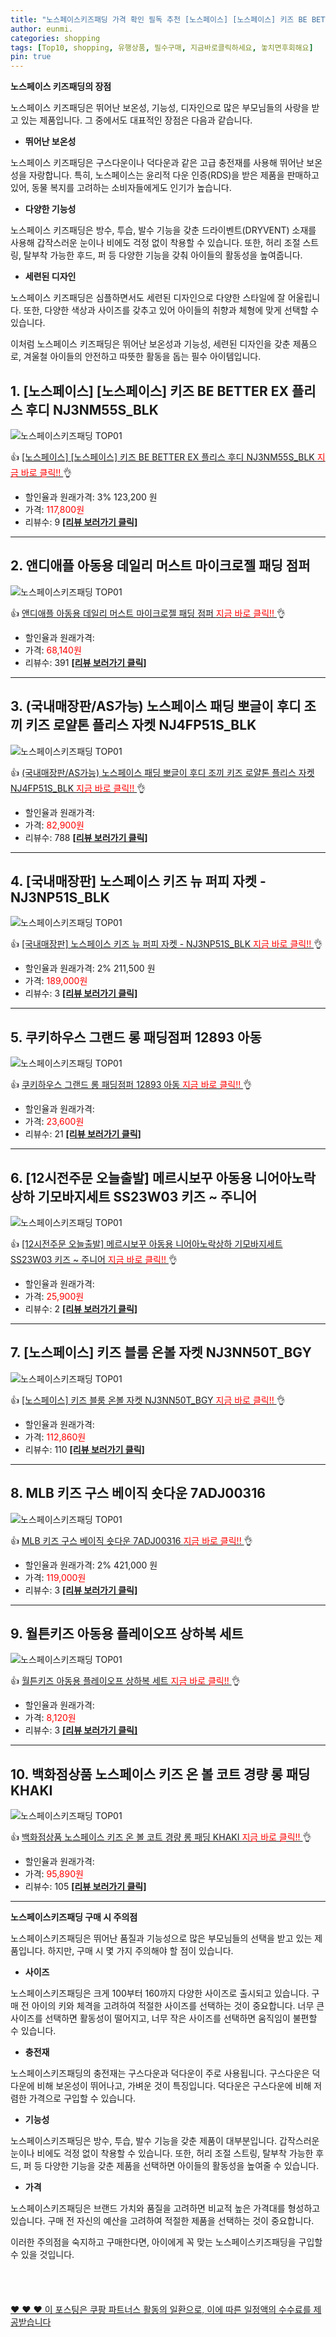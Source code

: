```yaml
---
title: "노스페이스키즈패딩 가격 확인 필독 추천 [노스페이스] [노스페이스] 키즈 BE BETTER EX 플리스 후디 NJ3NM55S_BLK 비교 장점 구매가이드"
author: eunmi.
categories: shopping
tags: [Top10, shopping, 유행상품, 필수구매, 지금바로클릭하세요, 놓치면후회해요]
pin: true
---
```

**노스페이스 키즈패딩의 장점**

노스페이스 키즈패딩은 뛰어난 보온성, 기능성, 디자인으로 많은 부모님들의 사랑을 받고 있는 제품입니다. 그 중에서도 대표적인 장점은 다음과 같습니다.

* **뛰어난 보온성**

노스페이스 키즈패딩은 구스다운이나 덕다운과 같은 고급 충전재를 사용해 뛰어난 보온성을 자랑합니다. 특히, 노스페이스는 윤리적 다운 인증(RDS)을 받은 제품을 판매하고 있어, 동물 복지를 고려하는 소비자들에게도 인기가 높습니다.

* **다양한 기능성**

노스페이스 키즈패딩은 방수, 투습, 발수 기능을 갖춘 드라이벤트(DRYVENT) 소재를 사용해 갑작스러운 눈이나 비에도 걱정 없이 착용할 수 있습니다. 또한, 허리 조절 스트링, 탈부착 가능한 후드, 퍼 등 다양한 기능을 갖춰 아이들의 활동성을 높여줍니다.

* **세련된 디자인**

노스페이스 키즈패딩은 심플하면서도 세련된 디자인으로 다양한 스타일에 잘 어울립니다. 또한, 다양한 색상과 사이즈를 갖추고 있어 아이들의 취향과 체형에 맞게 선택할 수 있습니다.

이처럼 노스페이스 키즈패딩은 뛰어난 보온성과 기능성, 세련된 디자인을 갖춘 제품으로, 겨울철 아이들의 안전하고 따뜻한 활동을 돕는 필수 아이템입니다.

   

## 1. [노스페이스] [노스페이스] 키즈 BE BETTER EX 플리스 후디 NJ3NM55S_BLK

![노스페이스키즈패딩 TOP01](https://thumbnail7.coupangcdn.com/thumbnails/remote/230x230ex/image/vendor_inventory/1e26/77ad5543e6f34b8885f790e305605e432a604ac2909e507c01dca0dc433d.jpg)


👍 [[노스페이스] [노스페이스] 키즈 BE BETTER EX 플리스 후디 NJ3NM55S_BLK <font color=red> 지금 바로 클릭!! </font> ](https://link.coupang.com/re/AFFSDP?lptag=AF3617701&subid=GithubCoopas&pageKey=6079410733&traceid=V0-153&itemId=11261873529&vendorItemId=78538840136) 👌 


- 할인율과 원래가격: 3%  123,200   원
- 가격: <span style='color:red'>117,800원</span>
- 리뷰수: 9  [**[리뷰 보러가기 클릭]**](https://link.coupang.com/re/AFFSDP?lptag=AF3617701&subid=GithubCoopas&pageKey=6079410733&traceid=V0-153&itemId=11261873529&vendorItemId=78538840136)

---


   

## 2. 앤디애플 아동용 데일리 머스트 마이크로젤 패딩 점퍼

![노스페이스키즈패딩 TOP01](https://thumbnail7.coupangcdn.com/thumbnails/remote/230x230ex/image/vendor_inventory/5da5/4ecc54378070644b3d72a765969f6d3bb8addea30b73e7b1f1f9ebb958af.jpg)


👍 [앤디애플 아동용 데일리 머스트 마이크로젤 패딩 점퍼 <font color=red> 지금 바로 클릭!! </font> ](https://link.coupang.com/re/AFFSDP?lptag=AF3617701&subid=GithubCoopas&pageKey=6941898459&traceid=V0-153&itemId=16836921923&vendorItemId=87553019863) 👌 


- 할인율과 원래가격: 
- 가격: <span style='color:red'>68,140원</span>
- 리뷰수: 391  [**[리뷰 보러가기 클릭]**](https://link.coupang.com/re/AFFSDP?lptag=AF3617701&subid=GithubCoopas&pageKey=6941898459&traceid=V0-153&itemId=16836921923&vendorItemId=87553019863)

---


   

## 3. (국내매장판/AS가능) 노스페이스 패딩 뽀글이 후디 조끼 키즈 로얄톤 플리스 자켓 NJ4FP51S_BLK

![노스페이스키즈패딩 TOP01](https://thumbnail10.coupangcdn.com/thumbnails/remote/230x230ex/image/vendor_inventory/8ea3/f7c4fda0b75e0c1bfa1c81936d3d2472d86dcefbbb82746189e3a335d8fc.jpg)


👍 [(국내매장판/AS가능) 노스페이스 패딩 뽀글이 후디 조끼 키즈 로얄톤 플리스 자켓 NJ4FP51S_BLK <font color=red> 지금 바로 클릭!! </font> ](https://link.coupang.com/re/AFFSDP?lptag=AF3617701&subid=GithubCoopas&pageKey=7597815918&traceid=V0-153&itemId=20091342204&vendorItemId=87582968531) 👌 


- 할인율과 원래가격: 
- 가격: <span style='color:red'>82,900원</span>
- 리뷰수: 788  [**[리뷰 보러가기 클릭]**](https://link.coupang.com/re/AFFSDP?lptag=AF3617701&subid=GithubCoopas&pageKey=7597815918&traceid=V0-153&itemId=20091342204&vendorItemId=87582968531)

---


   

## 4. [국내매장판] 노스페이스 키즈 뉴 퍼피 자켓 - NJ3NP51S_BLK

![노스페이스키즈패딩 TOP01](https://thumbnail7.coupangcdn.com/thumbnails/remote/230x230ex/image/vendor_inventory/3ee5/b2958eafd60593455926dbbef29903b7fc2331b8b90c736e67335cefe204.jpg)


👍 [[국내매장판] 노스페이스 키즈 뉴 퍼피 자켓 - NJ3NP51S_BLK <font color=red> 지금 바로 클릭!! </font> ](https://link.coupang.com/re/AFFSDP?lptag=AF3617701&subid=GithubCoopas&pageKey=7417215437&traceid=V0-153&itemId=19232681077&vendorItemId=87195822055) 👌 


- 할인율과 원래가격: 2%  211,500   원
- 가격: <span style='color:red'>189,000원</span>
- 리뷰수: 3  [**[리뷰 보러가기 클릭]**](https://link.coupang.com/re/AFFSDP?lptag=AF3617701&subid=GithubCoopas&pageKey=7417215437&traceid=V0-153&itemId=19232681077&vendorItemId=87195822055)

---


   

## 5. 쿠키하우스 그랜드 롱 패딩점퍼 12893 아동

![노스페이스키즈패딩 TOP01](https://thumbnail7.coupangcdn.com/thumbnails/remote/230x230ex/image/vendor_inventory/9fe8/ba96ab07f558a13fb8336354b0a848e10e122e091c078f75f51a0aa06df0.jpg)


👍 [쿠키하우스 그랜드 롱 패딩점퍼 12893 아동 <font color=red> 지금 바로 클릭!! </font> ](https://link.coupang.com/re/AFFSDP?lptag=AF3617701&subid=GithubCoopas&pageKey=6880192492&traceid=V0-153&itemId=16485268126&vendorItemId=83857857468) 👌 


- 할인율과 원래가격: 
- 가격: <span style='color:red'>23,600원</span>
- 리뷰수: 21  [**[리뷰 보러가기 클릭]**](https://link.coupang.com/re/AFFSDP?lptag=AF3617701&subid=GithubCoopas&pageKey=6880192492&traceid=V0-153&itemId=16485268126&vendorItemId=83857857468)

---


   

## 6. [12시전주문 오늘출발] 메르시보꾸 아동용 니어아노락상하 기모바지세트 SS23W03 키즈 ~ 주니어

![노스페이스키즈패딩 TOP01](https://thumbnail8.coupangcdn.com/thumbnails/remote/230x230ex/image/vendor_inventory/8850/347a7e6c59729965bbae0f03ae0335b1d2d0f275a6692de648b21b954ad0.jpg)


👍 [[12시전주문 오늘출발] 메르시보꾸 아동용 니어아노락상하 기모바지세트 SS23W03 키즈 ~ 주니어 <font color=red> 지금 바로 클릭!! </font> ](https://link.coupang.com/re/AFFSDP?lptag=AF3617701&subid=GithubCoopas&pageKey=7718864613&traceid=V0-153&itemId=20710105456&vendorItemId=87781173027) 👌 


- 할인율과 원래가격: 
- 가격: <span style='color:red'>25,900원</span>
- 리뷰수: 2  [**[리뷰 보러가기 클릭]**](https://link.coupang.com/re/AFFSDP?lptag=AF3617701&subid=GithubCoopas&pageKey=7718864613&traceid=V0-153&itemId=20710105456&vendorItemId=87781173027)

---


   

## 7. [노스페이스] 키즈 블룸 온볼 자켓 NJ3NN50T_BGY

![노스페이스키즈패딩 TOP01](https://thumbnail8.coupangcdn.com/thumbnails/remote/230x230ex/image/vendor_inventory/2848/23d7ad44f2fcc615f029c17ed4b080fd56f2ca34f9df15870af593b0dd05.jpg)


👍 [[노스페이스] 키즈 블룸 온볼 자켓 NJ3NN50T_BGY <font color=red> 지금 바로 클릭!! </font> ](https://link.coupang.com/re/AFFSDP?lptag=AF3617701&subid=GithubCoopas&pageKey=6887976158&traceid=V0-153&itemId=16527185230&vendorItemId=83714367251) 👌 


- 할인율과 원래가격: 
- 가격: <span style='color:red'>112,860원</span>
- 리뷰수: 110  [**[리뷰 보러가기 클릭]**](https://link.coupang.com/re/AFFSDP?lptag=AF3617701&subid=GithubCoopas&pageKey=6887976158&traceid=V0-153&itemId=16527185230&vendorItemId=83714367251)

---


   

## 8. MLB 키즈 구스 베이직 숏다운 7ADJ00316

![노스페이스키즈패딩 TOP01](https://thumbnail7.coupangcdn.com/thumbnails/remote/230x230ex/image/vendor_inventory/855c/ab40ea5e182961425467fe595dc23aaa5d87d7f44b51a2b76967e0fd60e8.jpeg)


👍 [MLB 키즈 구스 베이직 숏다운 7ADJ00316 <font color=red> 지금 바로 클릭!! </font> ](https://link.coupang.com/re/AFFSDP?lptag=AF3617701&subid=GithubCoopas&pageKey=7501891261&traceid=V0-153&itemId=19639342383&vendorItemId=87668589253) 👌 


- 할인율과 원래가격: 2%  421,000   원
- 가격: <span style='color:red'>119,000원</span>
- 리뷰수: 3  [**[리뷰 보러가기 클릭]**](https://link.coupang.com/re/AFFSDP?lptag=AF3617701&subid=GithubCoopas&pageKey=7501891261&traceid=V0-153&itemId=19639342383&vendorItemId=87668589253)

---


   

## 9. 월튼키즈 아동용 플레이오프 상하복 세트

![노스페이스키즈패딩 TOP01](https://thumbnail7.coupangcdn.com/thumbnails/remote/230x230ex/image/rs_quotation_api/0xhth3kt/43cb6a48ecb94c8f858f652159a25b9d.jpg)


👍 [월튼키즈 아동용 플레이오프 상하복 세트 <font color=red> 지금 바로 클릭!! </font> ](https://link.coupang.com/re/AFFSDP?lptag=AF3617701&subid=GithubCoopas&pageKey=6359320685&traceid=V0-153&itemId=13418624137&vendorItemId=80673281882) 👌 


- 할인율과 원래가격: 
- 가격: <span style='color:red'>8,120원</span>
- 리뷰수: 3  [**[리뷰 보러가기 클릭]**](https://link.coupang.com/re/AFFSDP?lptag=AF3617701&subid=GithubCoopas&pageKey=6359320685&traceid=V0-153&itemId=13418624137&vendorItemId=80673281882)

---


   

## 10. 백화점상품 노스페이스 키즈 온 볼 코트 경량 롱 패딩 KHAKI

![노스페이스키즈패딩 TOP01](https://thumbnail7.coupangcdn.com/thumbnails/remote/230x230ex/image/vendor_inventory/7ce6/0d97d070e058473c7ed7c24f9aa5ea2fa1e35d95d638b151caebd4cc122f.jpg)


👍 [백화점상품 노스페이스 키즈 온 볼 코트 경량 롱 패딩 KHAKI <font color=red> 지금 바로 클릭!! </font> ](https://link.coupang.com/re/AFFSDP?lptag=AF3617701&subid=GithubCoopas&pageKey=7526948573&traceid=V0-153&itemId=19753968437&vendorItemId=86857429735) 👌 


- 할인율과 원래가격: 
- 가격: <span style='color:red'>95,890원</span>
- 리뷰수: 105  [**[리뷰 보러가기 클릭]**](https://link.coupang.com/re/AFFSDP?lptag=AF3617701&subid=GithubCoopas&pageKey=7526948573&traceid=V0-153&itemId=19753968437&vendorItemId=86857429735)

---
**노스페이스키즈패딩 구매 시 주의점**

노스페이스키즈패딩은 뛰어난 품질과 기능성으로 많은 부모님들의 선택을 받고 있는 제품입니다. 하지만, 구매 시 몇 가지 주의해야 할 점이 있습니다.

* **사이즈**

노스페이스키즈패딩은 크게 100부터 160까지 다양한 사이즈로 출시되고 있습니다. 구매 전 아이의 키와 체격을 고려하여 적절한 사이즈를 선택하는 것이 중요합니다. 너무 큰 사이즈를 선택하면 활동성이 떨어지고, 너무 작은 사이즈를 선택하면 움직임이 불편할 수 있습니다.

* **충전재**

노스페이스키즈패딩의 충전재는 구스다운과 덕다운이 주로 사용됩니다. 구스다운은 덕다운에 비해 보온성이 뛰어나고, 가벼운 것이 특징입니다. 덕다운은 구스다운에 비해 저렴한 가격으로 구입할 수 있습니다.

* **기능성**

노스페이스키즈패딩은 방수, 투습, 발수 기능을 갖춘 제품이 대부분입니다. 갑작스러운 눈이나 비에도 걱정 없이 착용할 수 있습니다. 또한, 허리 조절 스트링, 탈부착 가능한 후드, 퍼 등 다양한 기능을 갖춘 제품을 선택하면 아이들의 활동성을 높여줄 수 있습니다.

* **가격**

노스페이스키즈패딩은 브랜드 가치와 품질을 고려하면 비교적 높은 가격대를 형성하고 있습니다. 구매 전 자신의 예산을 고려하여 적절한 제품을 선택하는 것이 중요합니다.

이러한 주의점을 숙지하고 구매한다면, 아이에게 꼭 맞는 노스페이스키즈패딩을 구입할 수 있을 것입니다.<br><br><br><br><br> [ ❤ ❤ ❤ 이 포스팅은 쿠팡 파트너스 활동의 일환으로, 이에 따른 일정액의 수수료를 제공받습니다](https://link.coupang.com/a/bcEFyh)